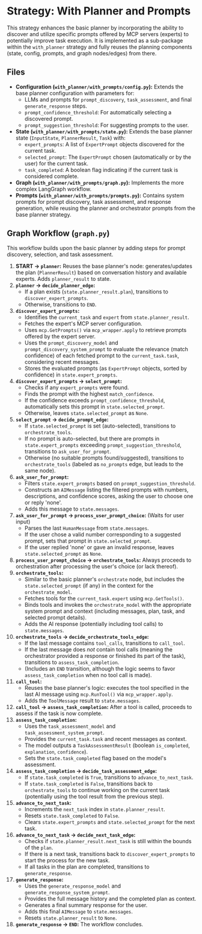 # Strategy: With Planner and Prompts

This strategy enhances the basic planner by incorporating the ability to discover and utilize specific prompts offered by MCP servers (experts) to potentially improve task execution. It is implemented as a sub-package within the `with_planner` strategy and fully reuses the planning components (state, config, prompts, and graph nodes/edges) from there.

## Files

*   **Configuration (`with_planner/with_prompts/config.py`):** Extends the base planner configuration with parameters for:
    *   LLMs and prompts for `prompt_discovery`, `task_assessment`, and final `generate_response` steps.
    *   `prompt_confidence_threshold`: For automatically selecting a discovered prompt.
    *   `prompt_suggestion_threshold`: For suggesting prompts to the user.
*   **State (`with_planner/with_prompts/state.py`):** Extends the base planner state (`InputState`, `PlannerResult`, `Task`) with:
    *   `expert_prompts`: A list of `ExpertPrompt` objects discovered for the current task.
    *   `selected_prompt`: The `ExpertPrompt` chosen (automatically or by the user) for the current task.
    *   `task_completed`: A boolean flag indicating if the current task is considered complete.
*   **Graph (`with_planner/with_prompts/graph.py`):** Implements the more complex LangGraph workflow.
*   **Prompts (`with_planner/with_prompts/prompts.py`):** Contains system prompts for prompt discovery, task assessment, and response generation, while reusing the planner and orchestrator prompts from the base planner strategy.

## Graph Workflow (`graph.py`)

This workflow builds upon the basic planner by adding steps for prompt discovery, selection, and task assessment.

1.  **START -> `planner`:** Reuses the base planner's node: generates/updates the plan (`PlannerResult`) based on conversation history and available experts. Adds `planner_result` to state.
2.  **`planner` -> `decide_planner_edge`:**
    *   If a plan exists (`state.planner_result.plan`), transitions to `discover_expert_prompts`.
    *   Otherwise, transitions to `END`.
3.  **`discover_expert_prompts`:**
    *   Identifies the `current_task` and `expert` from `state.planner_result`.
    *   Fetches the expert's MCP server configuration.
    *   Uses `mcp.GetPrompts()` via `mcp_wrapper.apply` to retrieve prompts offered by the expert server.
    *   Uses the `prompt_discovery_model` and `prompt_discovery_system_prompt` to evaluate the relevance (match confidence) of each fetched prompt to the `current_task.task`, considering recent messages.
    *   Stores the evaluated prompts (as `ExpertPrompt` objects, sorted by confidence) in `state.expert_prompts`.
4.  **`discover_expert_prompts` -> `select_prompt`:**
    *   Checks if any `expert_prompts` were found.
    *   Finds the prompt with the highest `match_confidence`.
    *   If the confidence exceeds `prompt_confidence_threshold`, automatically sets this prompt in `state.selected_prompt`.
    *   Otherwise, leaves `state.selected_prompt` as `None`.
5.  **`select_prompt` -> `decide_prompt_edge`:**
    *   If `state.selected_prompt` is set (auto-selected), transitions to `orchestrate_tools`.
    *   If no prompt is auto-selected, but there are prompts in `state.expert_prompts` exceeding `prompt_suggestion_threshold`, transitions to `ask_user_for_prompt`.
    *   Otherwise (no suitable prompts found/suggested), transitions to `orchestrate_tools` (labeled as `no_prompts` edge, but leads to the same node).
6.  **`ask_user_for_prompt`:**
    *   Filters `state.expert_prompts` based on `prompt_suggestion_threshold`.
    *   Constructs an `AIMessage` listing the filtered prompts with numbers, descriptions, and confidence scores, asking the user to choose one or reply 'none'.
    *   Adds this message to `state.messages`.
7.  **`ask_user_for_prompt` -> `process_user_prompt_choice`:** (Waits for user input)
    *   Parses the last `HumanMessage` from `state.messages`.
    *   If the user chose a valid number corresponding to a suggested prompt, sets that prompt in `state.selected_prompt`.
    *   If the user replied 'none' or gave an invalid response, leaves `state.selected_prompt` as `None`.
8.  **`process_user_prompt_choice` -> `orchestrate_tools`:** Always proceeds to orchestration after processing the user's choice (or lack thereof).
9.  **`orchestrate_tools`:**
    *   Similar to the basic planner's `orchestrate` node, but includes the `state.selected_prompt` (if any) in the context for the `orchestrate_model`.
    *   Fetches tools for the `current_task.expert` using `mcp.GetTools()`.
    *   Binds tools and invokes the `orchestrate_model` with the appropriate system prompt and context (including messages, plan, task, and selected prompt details).
    *   Adds the AI response (potentially including tool calls) to `state.messages`.
10. **`orchestrate_tools` -> `decide_orchestrate_tools_edge`:**
    *   If the last message contains `tool_calls`, transitions to `call_tool`.
    *   If the last message does *not* contain tool calls (meaning the orchestrator provided a response or finished its part of the task), transitions to `assess_task_completion`.
    *   (Includes an `END` transition, although the logic seems to favor `assess_task_completion` when no tool call is made).
11. **`call_tool`:**
    *   Reuses the base planner's logic: executes the tool specified in the last AI message using `mcp.RunTool()` via `mcp_wrapper.apply`.
    *   Adds the `ToolMessage` result to `state.messages`.
12. **`call_tool` -> `assess_task_completion`:** After a tool is called, proceeds to assess if the task is now complete.
13. **`assess_task_completion`:**
    *   Uses the `task_assessment_model` and `task_assessment_system_prompt`.
    *   Provides the `current_task.task` and recent messages as context.
    *   The model outputs a `TaskAssessmentResult` (boolean `is_completed`, `explanation`, `confidence`).
    *   Sets the `state.task_completed` flag based on the model's assessment.
14. **`assess_task_completion` -> `decide_task_assessment_edge`:**
    *   If `state.task_completed` is `True`, transitions to `advance_to_next_task`.
    *   If `state.task_completed` is `False`, transitions back to `orchestrate_tools` to continue working on the current task (potentially using the tool result from the previous step).
15. **`advance_to_next_task`:**
    *   Increments the `next_task` index in `state.planner_result`.
    *   Resets `state.task_completed` to `False`.
    *   Clears `state.expert_prompts` and `state.selected_prompt` for the next task.
16. **`advance_to_next_task` -> `decide_next_task_edge`:**
    *   Checks if `state.planner_result.next_task` is still within the bounds of the `plan`.
    *   If there is a next task, transitions back to `discover_expert_prompts` to start the process for the new task.
    *   If all tasks in the plan are completed, transitions to `generate_response`.
17. **`generate_response`:**
    *   Uses the `generate_response_model` and `generate_response_system_prompt`.
    *   Provides the full message history and the completed plan as context.
    *   Generates a final summary response for the user.
    *   Adds this final `AIMessage` to `state.messages`.
    *   Resets `state.planner_result` to `None`.
18. **`generate_response` -> `END`:** The workflow concludes. 